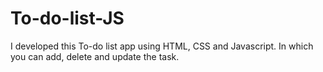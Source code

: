 # To-do-list-JS
I developed this To-do list app using HTML, CSS and Javascript. In which you can add, delete and update the task.
